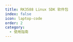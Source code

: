```yaml
---
title: RK3588 Linux SDK 软件包
index: false
icon: laptop-code
order: 2
category:
  - 使用指南
---
```


<Catalog />
